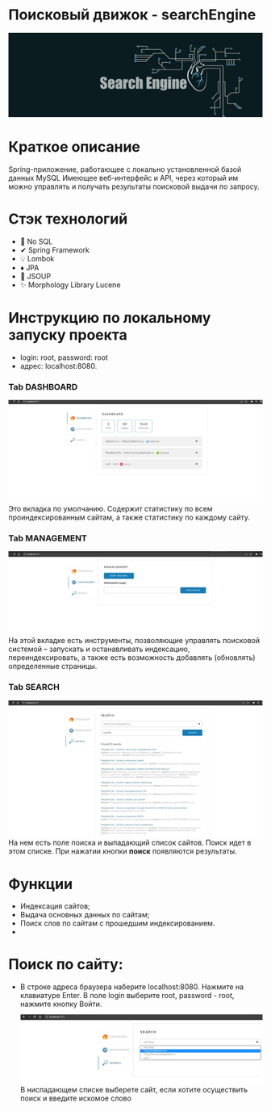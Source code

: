 #  Поисковый движок - searchEngine
 <a href="https://starrocks.io/index">
   </a>
    <a href="https://starrocks.io/index">
    <img  width="900" src="https://github.com/alexeyBel0v/searchEngine/blob/main/data/pic/main.jpg">
   </a>
   
# Краткое описание
Spring-приложение, работающее с
локально установленной базой данных MySQL
Имеющее веб-интерфейс и API, через который им можно управлять и получать
результаты поисковой выдачи по запросу.

# Стэк технологий
* 🥝 No SQL 
* ✔  Spring Framework
* 💡  Lombok
* ♦   JPA
* 🧩 JSOUP
* ✨ Morphology Library Lucene

# Инструкцию по локальному запуску проекта

* login: root, password: root 
* адрес: localhost:8080.

### Tab DASHBOARD
![image](/data/pic/main1.JPG)
Это вкладка по умолчанию. Содержит статистику по всем проиндексированным сайтам, а также статистику по каждому сайту.

### Tab MANAGEMENT
![image](/data/pic/main2.JPG)
На этой вкладке есть инструменты, позволяющие управлять поисковой системой – запускать и останавливать индексацию, переиндексировать, а также есть возможность добавлять (обновлять) определенные страницы.

### Tab SEARCH
![image](/data/pic/main3.JPG)
На нем есть поле поиска и выпадающий список сайтов. Поиск идет в этом списке. При нажатии кнопки <b>поиск</b> появляются результаты.

# Функции
- Индексация сайтов;
- Выдача основных данных по сайтам;
- Поиск слов по сайтам с прошедшим индексированием.
- 
# Поиск по сайту:
 - В строке адреса браузера наберите localhost:8080. Нажмите на клавиатуре Enter.
    В поле login выберите root, password - root, нажмите кнопку Войти.
   ![image](/data/pic/main5.jpg)
В ниспадающем списке выберете сайт, если хотите осуществить поиск и введите искомое слово
